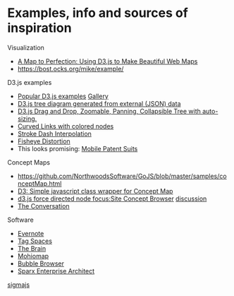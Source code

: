 # Examples, info and sources of inspiration

Visualization
* [A Map to Perfection: Using D3.js to Make Beautiful Web Maps](https://www.toptal.com/javascript/a-map-to-perfection-using-d3-js-to-make-beautiful-web-maps)
* https://bost.ocks.org/mike/example/

D3.js examples
* [Popular D3.js examples](https://bl.ocks.org/)  [Gallery](https://github.com/d3/d3/wiki/Gallery)
* [D3.js tree diagram generated from external (JSON) data](http://bl.ocks.org/d3noob/8329447)
* [D3.js Drag and Drop, Zoomable, Panning, Collapsible Tree with auto-sizing.](http://bl.ocks.org/robschmuecker/7880033)
* [Curved Links with colored nodes](https://bl.ocks.org/mbostock/4600693)
* [Stroke Dash Interpolation](https://bl.ocks.org/mbostock/5649592)
* [Fisheye Distortion](https://bost.ocks.org/mike/fisheye/)
* This looks promising:  [Mobile Patent Suits](http://bl.ocks.org/mbostock/1153292)

Concept Maps
* https://github.com/NorthwoodsSoftware/GoJS/blob/master/samples/conceptMap.html
* [D3: Simple javascript class wrapper for Concept Map](http://czcodezone.blogspot.com/2015/01/d3-simple-javascript-class-wrapper-for_25.html)
* [d3.js force directed node focus:Site Concept Browser](http://xliberation.com/googlecharts/d3concept.html)  [discussion](http://ramblings.mcpher.com/Home/excelquirks/gassites/d3-concept-browser)
* [The Conversation](http://www.findtheconversation.com/concept-map/)

Software
* [Evernote](https://www.evernote.com)
* [Tag Spaces](https://www.tagspaces.org/)
* [The Brain](http://thebrain.com/)
* [Mohiomap](https://www.moh.io/)
* [Bubble Browser](http://macoscope.com/portfolio#bubble-browser-ipad)
* [Sparx Enterprise Architect](http://sparxsystems.com/products/ea/)


[sigmajs](http://sigmajs.org/)
